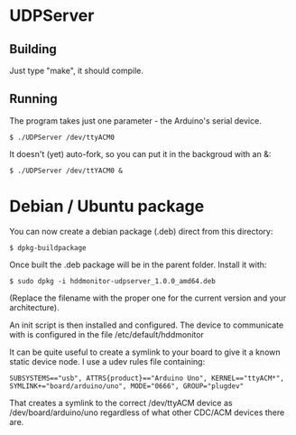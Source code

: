 UDPServer
=========

Building
--------

Just type "make", it should compile.

Running
-------

The program takes just one parameter - the Arduino's serial device.

    $ ./UDPServer /dev/ttyACM0

It doesn't (yet) auto-fork, so you can put it in the backgroud with an &:

    $ ./UDPServer /dev/ttYACM0 &

Debian / Ubuntu package
=======================

You can now create a debian package (.deb) direct from this directory:

    $ dpkg-buildpackage

Once built the .deb package will be in the parent folder.  Install it with:

    $ sudo dpkg -i hddmonitor-udpserver_1.0.0_amd64.deb

(Replace the filename with the proper one for the current version and your architecture).

An init script is then installed and configured.  The device to communicate with is configured in the file
/etc/default/hddmonitor

It can be quite useful to create a symlink to your board to give it a known static device node.  I use a
udev rules file containing:

    SUBSYSTEMS=="usb", ATTRS{product}=="Arduino Uno", KERNEL=="ttyACM*", SYMLINK+="board/arduino/uno", MODE="0666", GROUP="plugdev"

That creates a symlink to the correct /dev/ttyACM device as /dev/board/arduino/uno regardless of what other CDC/ACM devices there are.

